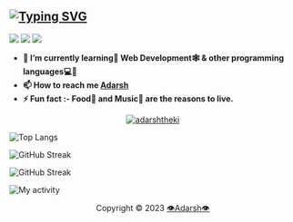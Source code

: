 <!-- <h1 align="center">Hi 👋, I'm Adarsh Verma👨‍⚖️</h1>
 -->
[![Typing SVG](https://readme-typing-svg.demolab.com/?center=true&vCenter=true&lines=Hi✋+this+is+Adarsh+Verma;12I'm+currently+working+on+Web+Devlopment)](https://git.io/typing-svg)
----
  
![](https://komarev.com/ghpvc/?username=AdarshTheki&label=PROFILE+VIEWS&color=blue)
![](https://img.shields.io/github/last-commit/AdarshTheki/AdarshTheki)
![](https://img.shields.io/badge/GitHub-v3.7.2-red?logo=github)
<b>
- 🌱 I’m currently learning📕 Web Development🕸 & other programming languages💻💬
- 📫 How to reach me <a href="mailto:adarshverma549@gmail.com" title="adarshverma549@gmail.com">Adarsh</a>
- ⚡ Fun fact :- Food🍱 and Music🎵 are the reasons to live.
</b>
<p align="center"> 
  <a href="https://github.com/AdarshTheki">
    <img src="https://github-profile-trophy.vercel.app/?username=adarshtheki" alt="adarshtheki"/>
  </a>
</p>

![Top Langs](https://github-readme-stats.vercel.app/api/top-langs/?username=AdarshTheki&layout=compact&langs_count=10&theme=onedark)

![GitHub Streak](https://github-readme-stats.vercel.app/api?username=AdarshTheki&count_private=true&show_icons=true&theme=onedark)

![GitHub Streak](https://streak-stats.demolab.com/?user=AdarshTheki&theme=onedark)

![My activity](https://github-readme-activity-graph.cyclic.app/graph?username=AdarshTheki&theme=react-onedark)

<!-- [![Adarsh's GitHub stats](https://github-readme-stats.vercel.app/api?username=AdarshTheki)](https://github.com/AdarshTheki/github-readme-stats) -->

<div align="center">
  Copyright © 2023 <a href="https://github.com/AdarshTheki/" target="_blank" rel="noreferrer"> 👁Adarsh👁 
</div>
